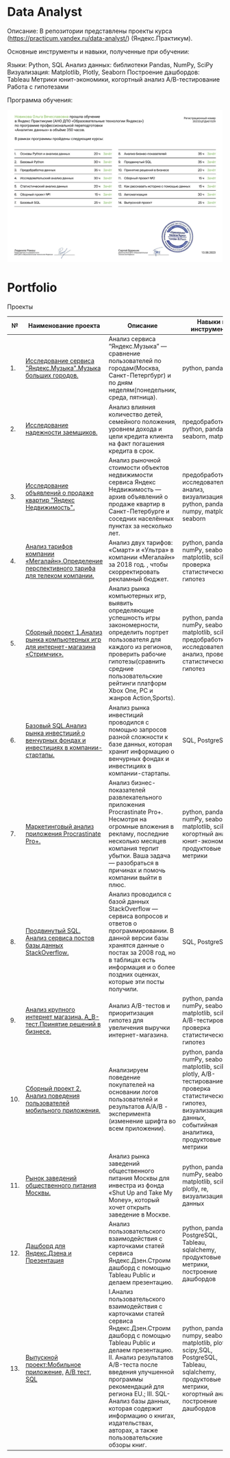 # Data Analyst
Описание:
В репозитории представлены проекты курса (https://practicum.yandex.ru/data-analyst/) (Яндекс.Практикум).

Основные инструменты и навыки, полученные при обучении:

Языки: Python, SQL
Анализ данных: библиотеки Pandas, NumPy, SciPy
Визуализация: Matplotlib, Plotly, Seaborn
Построение дашбордов: Tableau
Метрики юнит-экономики, когортный анализ
А/В-тестирование
Работа с гипотезами

Программа обучения: 

![](diplom.png)




# Portfolio

Проекты

| №   | Наименование проекта                | Описание                                                     | Навыки и инструменты                                                         |
| ---- | ------------------------------------------------------------ | ------------------------------------------------------------ | ------------------------------------------------------------ |
| 1.   | [Исследование сервиса "Яндекс.Музыка".Музыка больших городов.](https://github.com/wolganovikova/Portfolio/tree/main/Portfolio-main/Yandex%20Music) | Анализ сервиса “Яндекс.Музыка” — сравнение пользователей по городам(Москва, Санкт-Петергбург) и по дням неделям(понедельник, среда, пятница).| python, pandas|
| 2.   | [Исследование надежности заемщиков.](https://github.com/wolganovikova/Portfolio/tree/master/Investigation%20of%20the%20reliability%20of%20borrowers) | Анализ влияния количество детей, семейного положения, уровнем дохода и цели кредита клиента на факт погашения кредита в срок.  | предобработка, python, pandas, seaborn, matplotlib|
| 3.   | [Исследование объявлений о продаже квартир "Яндекс Недвижимость".](https://github.com/wolganovikova/Portfolio/tree/master/Research%20analysis%20of%20Yandex%20Real%20Estate%20data) | Анализ рыночной стоимости объектов недвижимости сервиса Яндекс Недвижимость — архив объявлений о продаже квартир в Санкт-Петербурге и соседних населённых пунктах за несколько лет. | предобработка, исследовательский анализ, визуализация, python, pandas, numpy, matplotlib, seaborn|
| 4.   | [Анализ тарифов компании «Мегалайн».Определение перспективного тарифа для телеком компании.](https://github.com/wolganovikova/Portfolio/tree/master/Analysis%20of%20the%20company's%20tariffs) | Анализ двух тарифов: «Смарт» и «Ультра» в компании «Мегалайн» за 2018 год. , чтобы скорректировать рекламный бюджет.| python, pandas, numPy, seaborn, matplotlib, sciPy, проверка статистических гипотез|
| 5.   | [Сборный проект 1.Анализ рынка компьютерных игр для интернет-магазина «Стримчик».](https://github.com/wolganovikova/Portfolio/tree/master/Team%20Project-1%20Computer%20Games) | Анализ рынка компьютерных игр, выявить определяющие успешность игры закономерности, определить портрет пользователя для каждого из регионов, проверить рабочие гипотезы(сравнить средние пользовательские рейтинги платформ Xbox One, PC и  жанров Action,Sports). | python, pandas, numPy, seaborn, matplotlib, sciPy, предобработка, исследовательский анализ, проверка статистических гипотез|
| 6.   | [Базовый SQL.Анализ рынка инвестиций  о венчурных фондах и инвестициях в компании-стартапы.](https://github.com/wolganovikova/Portfolio/tree/master/Basic%20%20SQL) |Анализ рынка инвестиций проводился с помощью запросов разной сложности к базе данных, которая хранит информацию о венчурных фондах и инвестициях в компании-стартапы.  | SQL, PostgreSQL|
| 7.   | [Маркетинговый анализ приложения Procrastinate Pro+.](https://github.com/wolganovikova/Portfolio/tree/master/Marketing%20analysis%20of%20the%20application%20Procrastinate%20Pro%2B) | Анализ бизнес-показателей развлекательного приложения Procrastinate Pro+. Несмотря на огромные вложения в рекламу, последние несколько месяцев компания терпит убытки. Ваша задача — разобраться в причинах и помочь компании выйти в плюс. | python, pandas, numPy, seaborn, matplotlib, sciPy, когортный анализ, юнит-экономика, продуктовые метрики|
| 8.   | [Продвинутый SQL. Анализ сервиса постов базы данных StackOverflow.](https://github.com/wolganovikova/Portfolio/tree/master/Advanced%20%20%20SQL) | Анализ проводился с базой данных StackOverflow — сервиса вопросов и ответов о программировании. В данной версии базы хранятся данные о постах за 2008 год, но в таблицах есть информация и о более поздних оценках, которые эти посты получили. | SQL, PostgreSQL|
| 9.   | [Анализ крупного интернет магазина. А_В-тест.Принятие решений в бизнесе. ](https://github.com/wolganovikova/Portfolio/tree/master/Decision%20making%20in%20business) | Анализ A/B-тестов и приоритизация гипотез для увеличения выручки интернет-магазина. | python, pandas, numPy, seaborn, matplotlib, sciPy, A/B-тестирование, проверка статистических гипотез|  
| 10.   | [Сборный проект 2. Анализ поведения пользователей мобильного приложения.](https://github.com/wolganovikova/Portfolio/tree/master/Mobile%20App%20Research) | Анализируем поведение покупателей на основании логов пользователей и результатов А/А/В - эксперимента (изменение шрифта во всем приложении). | python, pandas, numPy, seaborn, matplotlib, sciPy, plotly, A/B-тестирование, проверка статистических гипотез, визуализация данных, событийная аналитика, продуктовые метрики| 
| 11.   | [Рынок заведений общественного питания Москвы.](https://github.com/wolganovikova/Portfolio/tree/master/Public%20catering%20market%20research) | Анализ рынка заведений общественного питания Москвы для инвестра из фонда «Shut Up and Take My Money», который хочет открыть заведение в Москве.| python, pandas, numPy, seaborn, matplotlib, sciPy, plotly, re, визуализация данных| 
| 12.   | [Дашборд для Яндекс.Дзена и Презентация](https://github.com/wolganovikova/Portfolio/tree/master/%20Dashboard%20for%20Yandex.Zen%20and%20Presentation%20Tableau) | Анализ пользовательского взаимодействия с карточками статей сервиса Яндекс.Дзен.Строим дашборд  с помощью Tableau Public и делаем презентацию.| python, pandas, PostgreSQL, Tableau, sqlalchemy, продуктовые метрики, построение дашбордов| 
| 13.   | [Выпускной проект:](https://github.com/wolganovikova/Portfolio/tree/master/Graduation%20project)[Мобильное приложение,](https://github.com/wolganovikova/Portfolio/tree/master/Graduation%20project/Mobile%20App%20Unnecessary%20things) [A/B тест,](https://github.com/wolganovikova/Portfolio/tree/master/Graduation%20project/%D0%90%D0%92%20%D1%82%D0%B5%D1%81%D1%82%D1%8B) [SQL](https://github.com/wolganovikova/Portfolio/tree/master/Graduation%20project/SQL)| I.Анализ пользовательского взаимодействия с карточками статей сервиса Яндекс.Дзен.Строим дашборд  с помощью Tableau Public и делаем презентацию. II. Анализ результатов A/B-теста после введения улучшенной программы рекомендаций для региона EU.; III. SQL-Анализ базы данных, которая содержит информацию о книгах, издательствах, авторах, а также пользовательские обзоры книг.| python, pandas, numpy, seaborn, matplotlib, plotly, scipy,SQL, PostgreSQL, Tableau, sqlalchemy, продуктовые метрики, когортный анализ, построение дашбордов| 


